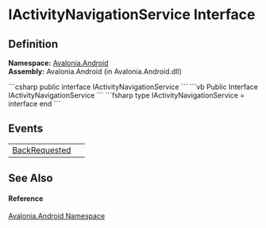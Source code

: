# IActivityNavigationService Interface




## Definition
**Namespace:** <a href="N_Avalonia_Android">Avalonia.Android</a>  
**Assembly:** Avalonia.Android (in Avalonia.Android.dll)

<Tabs groupId="api-code-preview">
<TabItem value="csharp" label="C#">
```csharp
public interface IActivityNavigationService
```
</TabItem>
<TabItem value="vb" label="VB">
```vb
Public Interface IActivityNavigationService
```
</TabItem>
<TabItem value="fsharp" label="F#">
```fsharp
type IActivityNavigationService = interface end
```
</TabItem>
</Tabs>



## Events
<table>
<tr>
<td><a href="E_Avalonia_Android_IActivityNavigationService_BackRequested">BackRequested</a></td>
<td> </td>
</tr>
</table>

## See Also


#### Reference
<a href="N_Avalonia_Android">Avalonia.Android Namespace</a>  

